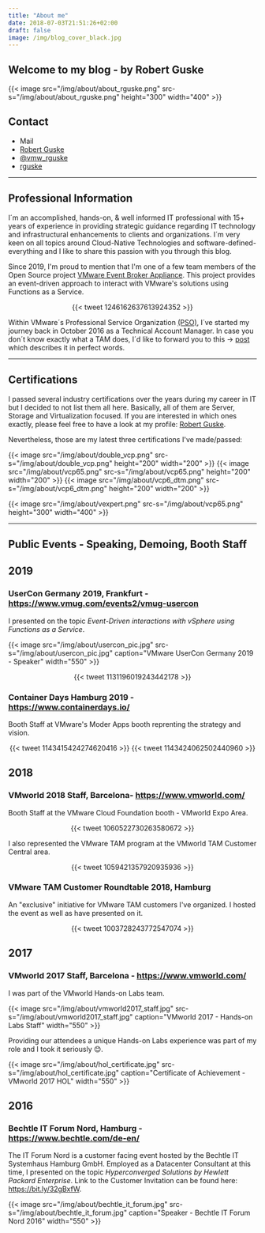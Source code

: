 ```yaml
---
title: "About me"
date: 2018-07-03T21:51:26+02:00
draft: false
image: /img/blog_cover_black.jpg
---
```


## Welcome to my blog - by Robert Guske
{{< image src="/img/about/about_rguske.png" src-s="/img/about/about_rguske.png" height="300" width="400" >}}

## Contact

- <a href="mailto:robert.guske@gmail.com" title="Email" rel=" me"><i class="far fa-envelope fa-fw"></i></a> Mail
- <i class="fab fa-linkedin fa-fw"></i><a href="https://www.linkedin.com/in/robert-guske-830853111/" target="_blank"> Robert Guske</a>
- <i class="fab fa-twitter fa-fw"></i><a href="https://twitter.com/vmw_rguske" target="_blank"> @vmw_rguske</a>
- <i class='fab fa-github fa-fw'></i><a href="https://github.com/rguske" target="_blank"> rguske</a>

---
## Professional Information
I´m an accomplished, hands-on, & well informed IT professional with 15+ years of experience in providing strategic guidance regarding IT technology and infrastructural enhancements to clients and organizations. I´m very keen on all topics around Cloud-Native Technologies and software-defined-everything and I like to share this passion with you through this blog.

Since 2019, I'm proud to mention that I'm one of a few team members of the Open Source project [VMware Event Broker Appliance](https://vmweventbroker.io). This project provides an event-driven approach to interact with VMware's solutions using Functions as a Service.

<center> {{< tweet 1246162637613924352 >}} </center>

Within VMware´s Professional Service Organization <a href="https://www.vmware.com/professional-services.html" target="_blank">(PSO)</a>, I´ve started my journey back in October 2016 as a Technical Account Manager. In case you don´t know exactly what a TAM does, I´d like to forward you to this -> <a href="https://blogs.vmware.com/services-education-insights/2017/11/vmware-technical-account-manager.html" target="_blank">post</a> which describes it in perfect words.

---
## Certifications

I passed several industry certifications over the years during my career in IT but I decided to not list them all here. Basically, all of them are Server, Storage and Virtualization focused. If you are interested in which ones exactly, please feel free to have a look at my <i class="fab fa-linkedin fa-fw"></i> profile: [Robert Guske](https://www.linkedin.com/in/robert-guske-830853111/).

Nevertheless, those are my latest three certifications I've made/passed:

{{< image src="/img/about/double_vcp.png" src-s="/img/about/double_vcp.png" height="200" width="200" >}}
{{< image src="/img/about/vcp65.png" src-s="/img/about/vcp65.png" height="200" width="200" >}}
{{< image src="/img/about/vcp6_dtm.png" src-s="/img/about/vcp6_dtm.png" height="200" width="200" >}}

{{< image src="/img/about/vexpert.png" src-s="/img/about/vcp65.png" height="300" width="400" >}}

---
## Public Events - Speaking, Demoing, Booth Staff
## 2019
### UserCon Germany 2019, Frankfurt - https://www.vmug.com/events2/vmug-usercon
I presented on the topic *Event-Driven interactions with vSphere using Functions as a Service*.

{{< image src="/img/about/usercon_pic.jpg" src-s="/img/about/usercon_pic.jpg" caption="VMware UserCon Germany 2019 - Speaker" width="550" >}}

<center> {{< tweet 1131196019243442178 >}} </center>


### Container Days Hamburg 2019 - https://www.containerdays.io/
Booth Staff at VMware's Moder Apps booth reprenting the strategy and vision.

<center> {{< tweet 1143415424274620416 >}} {{< tweet 1143424062502440960 >}} </center>

## 2018
### VMworld 2018 Staff, Barcelona- https://www.vmworld.com/
Booth Staff at the VMware Cloud Foundation booth - VMworld Expo Area.

<center> {{< tweet 1060522730263580672 >}} </center>

I also represented the VMware TAM program at the VMworld TAM Customer Central area.

<center> {{< tweet 1059421357920935936 >}} </center>

### VMware TAM Customer Roundtable 2018, Hamburg
An "exclusive" initiative for VMware TAM customers I've organized. I hosted the event as well as have presented on it.

<center> {{< tweet 1003728243772547074 >}} </center>

## 2017
### VMworld 2017 Staff, Barcelona - https://www.vmworld.com/
I was part of the VMworld Hands-on Labs team.

{{< image src="/img/about/vmworld2017_staff.jpg" src-s="/img/about/vmworld2017_staff.jpg" caption="VMworld 2017 - Hands-on Labs Staff" width="550" >}}

Providing our attendees a unique Hands-on Labs experience was part of my role and I took it seriously :blush:.

{{< image src="/img/about/hol_certificate.jpg" src-s="/img/about/hol_certificate.jpg" caption="Certificate of Achievement - VMworld 2017 HOL" width="550" >}}

## 2016
### Bechtle IT Forum Nord, Hamburg - https://www.bechtle.com/de-en/
The IT Forum Nord is a customer facing event hosted by the Bechtle IT Systemhaus Hamburg GmbH. Employed as a Datacenter Consultant at this time, I presented on the topic *Hyperconverged Solutions by Hewlett Packard Enterprise*. Link to the Customer Invitation can be found here: https://bit.ly/32gBxfW.

{{< image src="/img/about/bechtle_it_forum.jpg" src-s="/img/about/bechtle_it_forum.jpg" caption="Speaker - Bechtle IT Forum Nord 2016" width="550" >}}